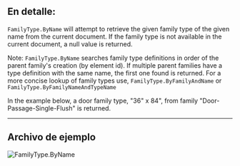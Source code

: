 ## En detalle:
`FamilyType.ByName` will attempt to retrieve the given family type of the given name from the current document. If the family type is not available in the current document, a null value is returned.

Note: `FamilyType.ByName` searches family type definitions in order of the parent family's creation (by element id). If multiple parent families have a type definition with the same name, the first one found is returned. For a more concise lookup of family types use, `FamilyType.ByFamilyAndName` or `FamilyType.ByFamilyNameAndTypeName`

In the example below, a door family type, "36" x 84", from family "Door-Passage-Single-Flush" is returned.
___
## Archivo de ejemplo

![FamilyType.ByName](./Revit.Elements.FamilyType.ByName_img.jpg)
